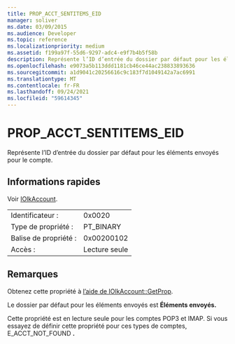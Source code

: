 ```yaml
---
title: PROP_ACCT_SENTITEMS_EID
manager: soliver
ms.date: 03/09/2015
ms.audience: Developer
ms.topic: reference
ms.localizationpriority: medium
ms.assetid: f199a97f-55d6-9297-adc4-e9f7b4b5f58b
description: Représente l’ID d’entrée du dossier par défaut pour les éléments envoyés pour le compte.
ms.openlocfilehash: e9073a5b113ddd1181cb46ce44ac238833893636
ms.sourcegitcommit: a1d9041c20256616c9c183f7d1049142a7ac6991
ms.translationtype: MT
ms.contentlocale: fr-FR
ms.lasthandoff: 09/24/2021
ms.locfileid: "59614345"
---
```

# <a name="prop_acct_sentitems_eid"></a>PROP_ACCT_SENTITEMS_EID

Représente l’ID d’entrée du dossier par défaut pour les éléments envoyés pour le compte. 
  
## <a name="quick-info"></a>Informations rapides

Voir [IOlkAccount](iolkaccount.md).
  
|||
|:-----|:-----|
|Identificateur :  <br/> |0x0020  <br/> |
|Type de propriété :  <br/> |PT_BINARY  <br/> |
|Balise de propriété :  <br/> |0x00200102  <br/> |
|Accès :  <br/> |Lecture seule  <br/> |
   
## <a name="remarks"></a>Remarques

Obtenez cette propriété à [l’aide de IOlkAccount::GetProp](iolkaccount-getprop.md).
  
Le dossier par défaut pour les éléments envoyés est **Éléments envoyés.**
  
Cette propriété est en lecture seule pour les comptes POP3 et IMAP. Si vous essayez de définir cette propriété pour ces types de comptes, E_ACCT_NOT_FOUND **.** 
  

